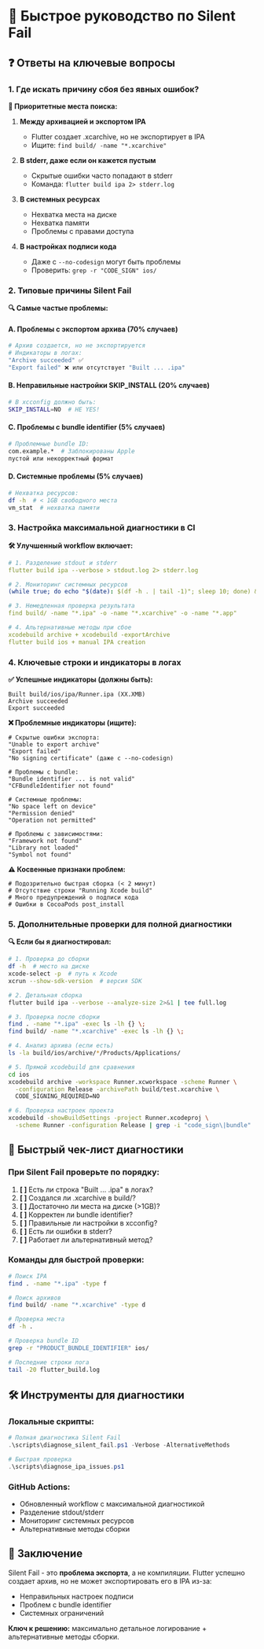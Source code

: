 # 🚨 Быстрое руководство по Silent Fail

## ❓ Ответы на ключевые вопросы

### 1. Где искать причину сбоя без явных ошибок?

**🎯 Приоритетные места поиска:**

1. **Между архивацией и экспортом IPA**
   - Flutter создает .xcarchive, но не экспортирует в IPA
   - Ищите: `find build/ -name "*.xcarchive"`

2. **В stderr, даже если он кажется пустым**
   - Скрытые ошибки часто попадают в stderr
   - Команда: `flutter build ipa 2> stderr.log`

3. **В системных ресурсах**
   - Нехватка места на диске
   - Нехватка памяти
   - Проблемы с правами доступа

4. **В настройках подписи кода**
   - Даже с `--no-codesign` могут быть проблемы
   - Проверить: `grep -r "CODE_SIGN" ios/`

### 2. Типовые причины Silent Fail

**🔍 Самые частые проблемы:**

#### A. Проблемы с экспортом архива (70% случаев)
```bash
# Архив создается, но не экспортируется
# Индикаторы в логах:
"Archive succeeded" ✅
"Export failed" ❌ или отсутствует "Built ... .ipa"
```

#### B. Неправильные настройки SKIP_INSTALL (20% случаев)
```bash
# В xcconfig должно быть:
SKIP_INSTALL=NO  # НЕ YES!
```

#### C. Проблемы с bundle identifier (5% случаев)
```bash
# Проблемные bundle ID:
com.example.*  # Заблокированы Apple
пустой или некорректный формат
```

#### D. Системные проблемы (5% случаев)
```bash
# Нехватка ресурсов:
df -h  # < 1GB свободного места
vm_stat  # нехватка памяти
```

### 3. Настройка максимальной диагностики в CI

**🛠️ Улучшенный workflow включает:**

```yaml
# 1. Разделение stdout и stderr
flutter build ipa --verbose > stdout.log 2> stderr.log

# 2. Мониторинг системных ресурсов
(while true; do echo "$(date): $(df -h . | tail -1)"; sleep 10; done) &

# 3. Немедленная проверка результата
find build/ -name "*.ipa" -o -name "*.xcarchive" -o -name "*.app"

# 4. Альтернативные методы при сбое
xcodebuild archive + xcodebuild -exportArchive
flutter build ios + manual IPA creation
```

### 4. Ключевые строки и индикаторы в логах

**✅ Успешные индикаторы (должны быть):**
```
Built build/ios/ipa/Runner.ipa (XX.XMB)
Archive succeeded
Export succeeded
```

**❌ Проблемные индикаторы (ищите):**
```
# Скрытые ошибки экспорта:
"Unable to export archive"
"Export failed"
"No signing certificate" (даже с --no-codesign)

# Проблемы с bundle:
"Bundle identifier ... is not valid"
"CFBundleIdentifier not found"

# Системные проблемы:
"No space left on device"
"Permission denied"
"Operation not permitted"

# Проблемы с зависимостями:
"Framework not found"
"Library not loaded"
"Symbol not found"
```

**⚠️ Косвенные признаки проблем:**
```
# Подозрительно быстрая сборка (< 2 минут)
# Отсутствие строки "Running Xcode build"
# Много предупреждений о подписи кода
# Ошибки в CocoaPods post_install
```

### 5. Дополнительные проверки для полной диагностики

**🔍 Если бы я диагностировал:**

```bash
# 1. Проверка до сборки
df -h  # место на диске
xcode-select -p  # путь к Xcode
xcrun --show-sdk-version  # версия SDK

# 2. Детальная сборка
flutter build ipa --verbose --analyze-size 2>&1 | tee full.log

# 3. Проверка после сборки
find . -name "*.ipa" -exec ls -lh {} \;
find build/ -name "*.xcarchive" -exec ls -lh {} \;

# 4. Анализ архива (если есть)
ls -la build/ios/archive/*/Products/Applications/

# 5. Прямой xcodebuild для сравнения
cd ios
xcodebuild archive -workspace Runner.xcworkspace -scheme Runner \
  -configuration Release -archivePath build/test.xcarchive \
  CODE_SIGNING_REQUIRED=NO

# 6. Проверка настроек проекта
xcodebuild -showBuildSettings -project Runner.xcodeproj \
  -scheme Runner -configuration Release | grep -i "code_sign\|bundle"
```

## 🎯 Быстрый чек-лист диагностики

### При Silent Fail проверьте по порядку:

1. **[ ]** Есть ли строка "Built ... .ipa" в логах?
2. **[ ]** Создался ли .xcarchive в build/?
3. **[ ]** Достаточно ли места на диске (>1GB)?
4. **[ ]** Корректен ли bundle identifier?
5. **[ ]** Правильные ли настройки в xcconfig?
6. **[ ]** Есть ли ошибки в stderr?
7. **[ ]** Работает ли альтернативный метод?

### Команды для быстрой проверки:

```bash
# Поиск IPA
find . -name "*.ipa" -type f

# Поиск архивов
find build/ -name "*.xcarchive" -type d

# Проверка места
df -h .

# Проверка bundle ID
grep -r "PRODUCT_BUNDLE_IDENTIFIER" ios/

# Последние строки лога
tail -20 flutter_build.log
```

## 🛠️ Инструменты для диагностики

### Локальные скрипты:
```powershell
# Полная диагностика Silent Fail
.\scripts\diagnose_silent_fail.ps1 -Verbose -AlternativeMethods

# Быстрая проверка
.\scripts\diagnose_ipa_issues.ps1
```

### GitHub Actions:
- Обновленный workflow с максимальной диагностикой
- Разделение stdout/stderr
- Мониторинг системных ресурсов
- Альтернативные методы сборки

## 🎉 Заключение

Silent Fail - это **проблема экспорта**, а не компиляции. Flutter успешно создает архив, но не может экспортировать его в IPA из-за:
- Неправильных настроек подписи
- Проблем с bundle identifier
- Системных ограничений

**Ключ к решению:** максимально детальное логирование + альтернативные методы сборки.